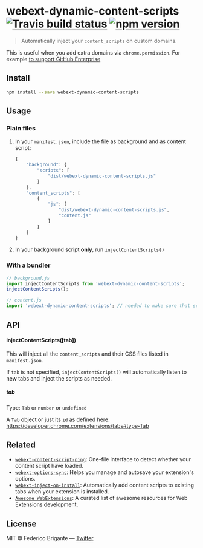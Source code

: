 # webext-dynamic-content-scripts [![Travis build status](https://api.travis-ci.org/bfred-it/webext-dynamic-content-scripts.svg?branch=master)](https://travis-ci.org/bfred-it/webext-dynamic-content-scripts) [![npm version](https://img.shields.io/npm/v/webext-dynamic-content-scripts.svg)](https://www.npmjs.com/package/webext-dynamic-content-scripts)

> Automatically inject your `content_scripts` on custom domains.

This is useful when you add extra domains via `chrome.permission`. For example [to support GitHub Enterprise](https://github.com/npmhub/npmhub/issues/29)

## Install

```sh
npm install --save webext-dynamic-content-scripts
```

## Usage

### Plain files

1. In your `manifest.json`, include the file as background and as content script:

	```js
	{
		"background": {
			"scripts": [
				"dist/webext-dynamic-content-scripts.js"
			]
		},
		"content_scripts": [
			{
				"js": [
					"dist/webext-dynamic-content-scripts.js",
					"content.js"
				]
			}
		]
	}
	```

2. In your background script **only**, run `injectContentScripts()`

### With a bundler

```js
// background.js
import injectContentScripts from 'webext-dynamic-content-scripts';
injectContentScripts();
```

```js
// content.js
import 'webext-dynamic-content-scripts'; // needed to make sure that scripts aren't loaded twice
```

## API

#### injectContentScripts([tab])

This will inject all the `content_scripts` and their CSS files listed in `manifest.json`.

If `tab` is not specified, `injectContentScripts()` will automatically listen to new tabs and inject the scripts as needed.

##### tab

Type: `Tab` or `number` or `undefined`

A `Tab` object or just its `id` as defined here: https://developer.chrome.com/extensions/tabs#type-Tab

## Related

* [`webext-content-script-ping`](https://github.com/bfred-it/webext-content-script-ping): One-file interface to detect whether your content script have loaded.
* [`webext-options-sync`](https://github.com/bfred-it/webext-options-sync): Helps you manage and autosave your extension's options.
* [`webext-inject-on-install`](https://github.com/bfred-it/webext-inject-on-install): Automatically add content scripts to existing tabs when your extension is installed.
* [`Awesome WebExtensions`](https://github.com/bfred-it/Awesome-WebExtensions): A curated list of awesome resources for Web Extensions development.

## License

MIT © Federico Brigante — [Twitter](http://twitter.com/bfred_it)
